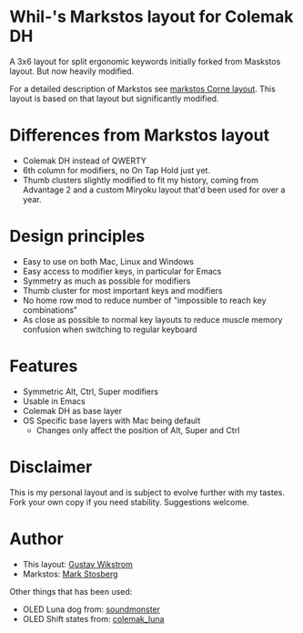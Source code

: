 
# Whil-'s Markstos layout for Colemak DH

A 3x6 layout for split ergonomic keywords initially forked from Maskstos layout. But now heavily modified.

For a detailed description of Markstos see [markstos Corne layout](https://mark.stosberg.com/markstos-corne-3x5-1-keyboard-layout). This layout is based on that layout but significantly modified.

# Differences from Markstos layout
- Colemak DH instead of QWERTY
- 6th column for modifiers, no On Tap Hold just yet.
- Thumb clusters slightly modified to fit my history, coming from
  Advantage 2 and a custom Miryoku layout that'd been used for over a
  year.

# Design principles
- Easy to use on both Mac, Linux and Windows
- Easy access to modifier keys, in particular for Emacs
- Symmetry as much as possible for modifiers
- Thumb cluster for most important keys and modifiers
- No home row mod to reduce number of "impossible to reach key combinations"
- As close as possible to normal key layouts to reduce muscle memory confusion when switching to regular keyboard

# Features
- Symmetric Alt, Ctrl, Super modifiers
- Usable in Emacs
- Colemak DH as base layer
- OS Specific base layers with Mac being default
  - Changes only affect the position of Alt, Super and Ctrl

# Disclaimer

This is my personal layout and is subject to evolve further with my tastes. Fork your own copy if you need stability. Suggestions welcome.

# Author

* This layout: [Gustav Wikstrom](mailto:gustav@whil.se)
* Markstos: [Mark Stosberg](mailto:mark@stosberg.com)

Other things that has been used:
- OLED Luna dog from: [soundmonster](../soundmonster/)
- OLED Shift states from: [colemak_luna](../colemak_luna)
